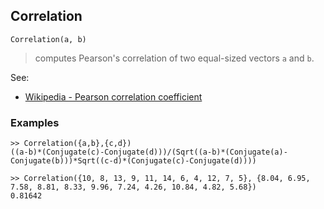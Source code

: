 ## Correlation

```
Correlation(a, b)
```

> computes Pearson's correlation of two equal-sized vectors `a` and `b`.

See:
* [Wikipedia - Pearson correlation coefficient](https://en.wikipedia.org/wiki/Pearson_correlation_coefficient)

### Examples

```
>> Correlation({a,b},{c,d})
((a-b)*(Conjugate(c)-Conjugate(d)))/(Sqrt((a-b)*(Conjugate(a)-Conjugate(b)))*Sqrt((c-d)*(Conjugate(c)-Conjugate(d))))
				
>> Correlation({10, 8, 13, 9, 11, 14, 6, 4, 12, 7, 5}, {8.04, 6.95, 7.58, 8.81, 8.33, 9.96, 7.24, 4.26, 10.84, 4.82, 5.68})
0.81642
```

